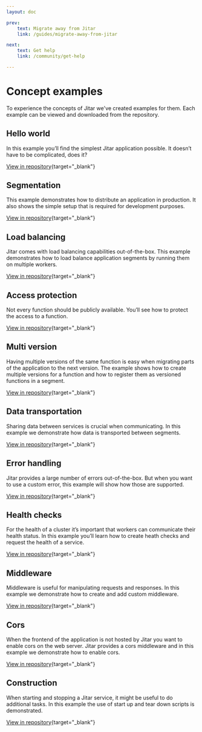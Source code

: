 ```yaml
---
layout: doc

prev:
    text: Migrate away from Jitar
    link: /guides/migrate-away-from-jitar

next:
    text: Get help
    link: /community/get-help

---
```


# Concept examples

To experience the concepts of Jitar we've created examples for them. Each example can be viewed and downloaded from the repository.

## Hello world

In this example you’ll find the simplest Jitar application possible. It doesn’t have to be complicated, does it?

[View in repository](https://github.com/MaskingTechnology/jitar/tree/main/examples/hello-world){target="_blank"}

## Segmentation
This example demonstrates how to distribute an application in production. It also shows the simple setup that is required for development purposes.

[View in repository](https://github.com/MaskingTechnology/jitar/tree/main/examples/segmentation){target="_blank"}

## Load balancing

Jitar comes with load balancing capabilities out-of-the-box. This example demonstrates how to load balance application segments by running them on multiple workers.

[View in repository](https://github.com/MaskingTechnology/jitar/tree/main/examples/load-balancing){target="_blank"}

## Access protection

Not every function should be publicly available. You’ll see how to protect the access to a function.

[View in repository](https://github.com/MaskingTechnology/jitar/tree/main/examples/access-protection){target="_blank"}

## Multi version

Having multiple versions of the same function is easy when migrating parts of the application to the next version. The example shows how to create multiple versions for a function and how to register them as versioned functions in a segment.

[View in repository](https://github.com/MaskingTechnology/jitar/tree/main/examples/multi-version){target="_blank"}

## Data transportation

Sharing data between services is crucial when communicating. In this example we demonstrate how data is transported between segments.

[View in repository](https://github.com/MaskingTechnology/jitar/tree/main/examples/data-transportation){target="_blank"}

## Error handling

Jitar provides a large number of errors out-of-the-box. But when you want to use a custom error, this example will show how those are supported.

[View in repository](https://github.com/MaskingTechnology/jitar/tree/main/examples/error-handling){target="_blank"}

## Health checks

For the health of a cluster it’s important that workers can communicate their health status. In this example you’ll learn how to create heath checks and request the health of a service.

[View in repository](https://github.com/MaskingTechnology/jitar/tree/main/examples/health-checks){target="_blank"}

## Middleware

Middleware is useful for manipulating requests and responses. In this example we demonstrate how to create and add custom middleware.

[View in repository](https://github.com/MaskingTechnology/jitar/tree/main/examples/middleware){target="_blank"}

## Cors

When the frontend of the application is not hosted by Jitar you want to enable cors on the web server. Jitar provides a cors middleware and in this example we demonstrate how to enable cors.

[View in repository](https://github.com/MaskingTechnology/jitar/tree/main/examples/cors){target="_blank"}

## Construction

When starting and stopping a Jitar service, it might be useful to do additional tasks. In this example the use of start up and tear down scripts is demonstrated.

[View in repository](https://github.com/MaskingTechnology/jitar/tree/main/examples/construction){target="_blank"}
